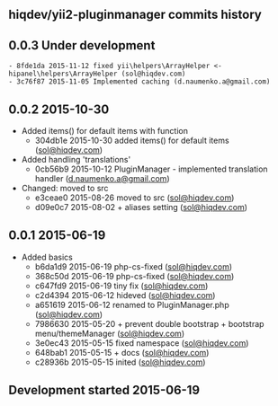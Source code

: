 hiqdev/yii2-pluginmanager commits history
-----------------------------------------

## 0.0.3 Under development

    - 8fde1da 2015-11-12 fixed yii\helpers\ArrayHelper <- hipanel\helpers\ArrayHelper (sol@hiqdev.com)
    - 3c76f87 2015-11-05 Implemented caching (d.naumenko.a@gmail.com)

## 0.0.2 2015-10-30

- Added items() for default items with function
    - 304db1e 2015-10-30 added items() for default items (sol@hiqdev.com)
- Added handling 'translations'
    - 0cb56b9 2015-10-12 PluginManager - implemented translation handler (d.naumenko.a@gmail.com)
- Changed: moved to src
    - e3ceae0 2015-08-26 moved to src (sol@hiqdev.com)
    - d09e0c7 2015-08-02 + aliases setting (sol@hiqdev.com)

## 0.0.1 2015-06-19

- Added basics
    - b6da1d9 2015-06-19 php-cs-fixed (sol@hiqdev.com)
    - 368c50d 2015-06-19 php-cs-fixed (sol@hiqdev.com)
    - c647fd9 2015-06-19 tiny fix (sol@hiqdev.com)
    - c2d4394 2015-06-12 hideved (sol@hiqdev.com)
    - a651619 2015-06-12 renamed to PluginManager.php (sol@hiqdev.com)
    - 7986630 2015-05-20 + prevent double bootstrap + bootstrap menu/themeManager (sol@hiqdev.com)
    - 3e0ec43 2015-05-15 fixed namespace (sol@hiqdev.com)
    - 648bab1 2015-05-15 + docs (sol@hiqdev.com)
    - c28936b 2015-05-15 inited (sol@hiqdev.com)

## Development started 2015-06-19

